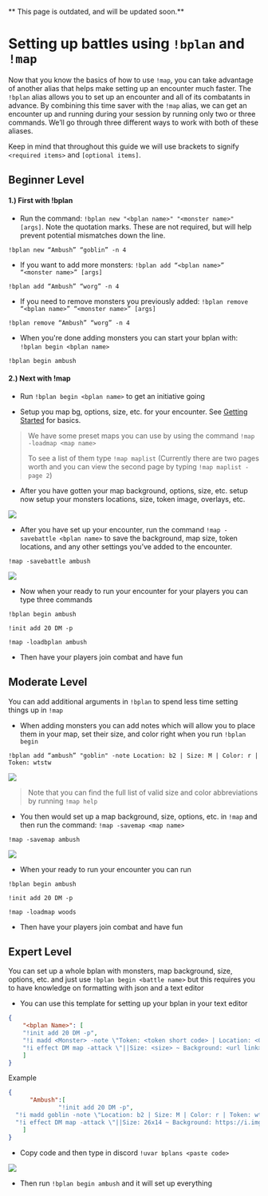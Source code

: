 ** This page is outdated, and will be updated soon.**

# Setting up battles using `!bplan` and `!map`

Now that you know the basics of how to use `!map`, you can take advantage of another alias that helps make setting up an encounter much faster.  The `!bplan` alias allows you to set up an encounter and all of its combatants in advance.  By combining this time saver with the `!map` alias, we can get an encounter up and running during your session by running only two or three commands.  We’ll go through three different ways to work with both of these aliases.

Keep in mind that throughout this guide we will use brackets to signify `<required items>` and `[optional items]`.

## Beginner Level


#### 1.) First with !bplan

- Run the command: `!bplan new "<bplan name>" "<monster name>" [args]`.  Note the quotation marks.  These are not required, but will help prevent potential mismatches down the line.

`!bplan new “Ambush” “goblin” -n 4`

- If you want to add more monsters: `!bplan add “<bplan name>” “<monster name>” [args]`

`!bplan add “Ambush” “worg” -n 4`

- If you need to remove monsters you previously added: `!bplan remove “<bplan name>” “<monster name>” [args]`

`!bplan remove “Ambush” “worg” -n 4`

- When you're done adding monsters you can start your bplan with: `!bplan begin <bplan name>`

`!bplan begin ambush`


#### 2.) Next with !map

- Run  `!bplan begin <bplan name>` to get an initiative going

- Setup you map bg, options, size, etc. for your encounter. See [Getting Started](http://docs.otfbm.com/#/guides_getting_started) for basics.

> We have some preset maps you can use by using the command `!map -loadmap <map name>`
>
> To see a list of them type `!map maplist` (Currently there are two pages worth and you can view the second page by typing `!map maplist -page 2`)

- After you have gotten your map background, options, size, etc. setup now setup your monsters locations, size, token image, overlays, etc.

![](https://cdn.discordapp.com/attachments/695782699834540082/764230688387629066/Screen_Shot_2020-10-08_at_7.30.03_AM.png)

- After you have set up your encounter, run the command `!map -savebattle <bplan name>` to save the background, map size, token locations, and any other settings you’ve added to the encounter.

`!map -savebattle ambush`

![](https://cdn.discordapp.com/attachments/695782699834540082/764231326676549632/Screen_Shot_2020-10-08_at_7.31.42_AM.png)

- Now when your ready to run your encounter for your players you can type three commands

`!bplan begin ambush`

`!init add 20 DM -p`

`!map -loadbplan ambush`

- Then have your players join combat and have fun

## Moderate Level

You can add additional arguments in `!bplan` to spend less time setting things up in `!map`

- When adding monsters you can add notes which will allow you to place them in your map, set their size, and color right when you run `!bplan begin`

`!bplan add “ambush” "goblin" -note Location: b2 | Size: M | Color: r | Token: wtstw`

![](https://cdn.discordapp.com/attachments/695782699834540082/764233446703759365/Screen_Shot_2020-10-09_at_3.10.32_PM.png)

> Note that you can find the full list of valid size and color abbreviations by running `!map help`

- You then would set up a map background, size, options, etc. in `!map` and then run the command: `!map -savemap <map name>`

`!map -savemap ambush`

![](https://cdn.discordapp.com/attachments/695782699834540082/764236623692955708/Screen_Shot_2020-10-09_at_3.23.16_PM.png)

- When your ready to run your encounter you can run

`!bplan begin ambush`

`!init add 20 DM -p`

`!map -loadmap woods`

- Then have your players join combat and have fun

## Expert Level

You can set up a whole bplan with monsters, map background, size, options, etc. and just use `!bplan begin <battle name>` but this requires you to have knowledge on formatting with json and a text editor

- You can use this template for setting up your bplan in your text editor

```json
{
    "<bplan Name>": [
    "!init add 20 DM -p",
    "!i madd <Monster> -note \"Token: <token short code> | Location: <Grid Location>\" <Other Modifiers>",
    "!i effect DM map -attack \"||Size: <size> ~ Background: <url link> ~ Options: <options> ~ Objects: <object> ~ Walls: <wall>\""
    ]
}
```

Example

```json
{
      "Ambush":[
              "!init add 20 DM -p",
  "!i madd goblin -note \"Location: b2 | Size: M | Color: r | Token: wtstw\"",
  "!i effect DM map -attack \"||Size: 26x14 ~ Background: https://i.imgur.com/O2tMCFC.jpg ~ Options: dc60\""
    ]
}
```

- Copy code and then type in discord `!uvar bplans <paste code>`

![](https://cdn.discordapp.com/attachments/695782699834540082/764238746983333928/Screen_Shot_2020-10-09_at_3.31.43_PM.png)

- Then run `!bplan begin ambush` and it will set up everything

